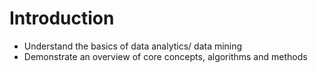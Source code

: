 # Introduction 

- Understand the basics of data analytics/ data mining 
- Demonstrate an overview of core concepts, algorithms and methods 

